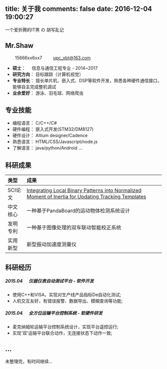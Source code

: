 title: 关于我
comments: false
date: 2016-12-04 19:00:27
---
一个爱折腾的IT男 の 胡写乱记

## Mr.Shaw
<!-- 图标参考 https://neveryu.github.io/2016/09/03/hexo-next-one/ -->

&nbsp;&nbsp;&nbsp;<i class="fa fa-phone-square" aria-hidden="true"> </i> &nbsp;&nbsp;&nbsp; 15666xx6xx7
&nbsp;&nbsp;&nbsp;<i class="fa fa-envelope" aria-hidden="true"> </i>&nbsp;&nbsp;&nbsp;&nbsp;[upc_xbt@163.com](mailto:upc_xbt@163.com)

- **硕士**： &nbsp;&nbsp;&nbsp;&nbsp;信息与通信工程专业 - 2014~2017
- **研究方向**： 目标跟踪（计算机视觉）
- **专业特长**： 擅长单片机、嵌入式、DSP等软件开发，熟悉各种硬件通信接口，能够自主完成整机调试
- **业余爱好**： 游泳、羽毛球、网络爬虫

## 专业技能

- 编程语言： C/C++/C#
- 硬件编程： 嵌入式开发(STM32/DM8127)
- 硬件设计： Altium designer/Cadence
- 熟悉语言： HTML/CSS/Javascript/node.js
- 了解语言： java/python/Android
...

## 科研成果

| 类型 | 成果 |
| :---|:---|
| SCI论文 | [Integrating Local Binary Patterns into Normalized Moment of Inertia for Updating Tracking Templates](http://xueshu.baidu.com/s?wd=paperuri%3A%28bca8534ade544331ddbf48cb6c1ea766%29&filter=sc_long_sign&tn=SE_xueshusource_2kduw22v&sc_vurl=http%3A%2F%2Fieeexplore.ieee.org%2Fxpl%2FarticleDetails.jsp%3Farnumber%3D7534801&ie=utf-8&sc_us=7077151194146836774) |
| 中文核心 | 一种基于PandaBoard的运动物体检测系统设计 |
| 发明专利 | 一种基于图像处理的双车联动智能校正系统 |
| 实用新型 | 新型振动加速度测量仪 |


## 科研经历

##### 2015.04 &nbsp;&nbsp;&nbsp;&nbsp; 仪器仪表自动测试平台 - 软件开发

- 使用C++和VISA，实现对生产线产品指标De自动化测试;
- 人机交互友好，有错误报警、数据导出、模糊查询等功能;

##### 2015.04 &nbsp;&nbsp;&nbsp;&nbsp; 全方位运输平台控制系统 - 软硬件研发
- 麦克纳姆轮运输平台控制系统设计，实现平台遥控运行;
- 实现'双'运输平台联合动作，无连接状态下动作一致;

...
---
未整理完，有时间继续...
